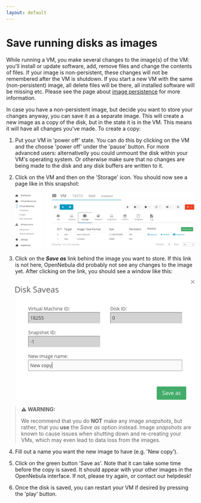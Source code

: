 ```yaml
---
layout: default
---
```

# Save running disks as images

While running a VM, you make several changes to the image(s) of the VM: you'll install or update software, add, remove files and change the contents of files. If your image is non-persistent, these changes will not be remembered after the VM is shutdown. If you start a new VM with the same (non-persistent) image, all delete files will be there, all installed software will be missing etc. Please see the page about [image persistence](image_persistence) for more information.

In case you have a non-persistent image, but decide you want to store your changes anyway, you can save it as a separate image. This will create a new image as a copy of the disk, but in the state it is in the VM. This means it will have all changes you've made. To create a copy:

1. Put your VM in 'power off' state. You can do this by clicking on the VM and the choose 'power off' under the 'pause' button. For more advanced users: alternativelly you could unmount the disk within your VM's operating system. Or otherwise make sure that no changes are being made to the disk and any disk buffers are written to it.

2. Click on the VM and then on the 'Storage' icon. You should now see a page like in this snapshot:

    ![storage_snapshot](images/storage_snapshot_1.png)

3. Click on the **_Save as_** link behind the image you want to store. If this link is not here, OpenNebula did probably not see any changes to the image yet. After clicking on the link, you should see a window like this:

    ![storage_snapshot](images/storage_snapshot_2.png)
    
>**⚠ WARNING:**
>
>We recommend that you do **NOT** make any image _snapshots_, but rather, that you **use** the _Save as_ option instead. Image _snapshots_ are known to cause issues when shutting down and re-creating your VMs, which may even lead to data loss from the images.

4. Fill out a name you want the new image to have (e.g. 'New copy').

5. Click on the green button 'Save as'. Note that it can take some time before the copy is saved. It should appear with your other images in the OpenNebula interface. If not, please try again, or contact our helpdesk!

6. Once the disk is saved, you can restart your VM if desired by pressing the 'play' button.
